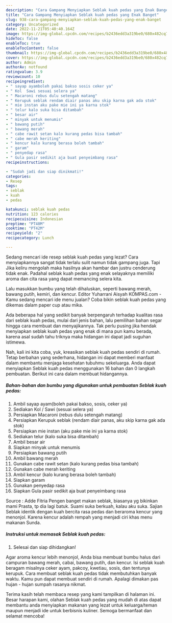 ```yaml
---
description: "Cara Gampang Menyiapkan Seblak kuah pedas yang Enak Banget"
title: "Cara Gampang Menyiapkan Seblak kuah pedas yang Enak Banget"
slug: 938-cara-gampang-menyiapkan-seblak-kuah-pedas-yang-enak-banget
category: Uncategorized
date: 2022-11-21T05:40:40.164Z
image: https://img-global.cpcdn.com/recipes/b2436edd3a319be0/680x482cq70/seblak-kuah-pedas-foto-resep-utama.jpg
hideToc: false
enableToc: true
enableTocContent: false
thumbnail: https://img-global.cpcdn.com/recipes/b2436edd3a319be0/680x482cq70/seblak-kuah-pedas-foto-resep-utama.jpg
cover: https://img-global.cpcdn.com/recipes/b2436edd3a319be0/680x482cq70/seblak-kuah-pedas-foto-resep-utama.jpg
author: Admin
authorAv: notfound
ratingvalue: 3.9
reviewcount: 10
recipeingredient:
- " sayap ayamboleh pakai bakso sosis ceker ya"
- " Kol  Sawi sesuai selera ya"
- " Macaroni rebus dulu setengah matang"
- " Kerupuk seblak rendam diair panas aku skip karna gak ada stok"
- " mie instan aku pake mie ini ya karna stok"
- " telur kalo suka bisa ditambah"
- " besar air"
- " minyak untuk menumis"
- " bawang putih"
- " bawang merah"
- " cabe rawit setan kalo kurang pedas bisa tambah"
- " cabe merah keriting"
- " kencur kalo kurang berasa boleh tambah"
- " garam"
- " penyedap rasa"
- " Gula pasir sedikit aja buat penyeimbang rasa"
recipeinstructions:

- "Sudah jadi dan siap dinikmati!"
categories:
- Resep
tags:
- seblak
- kuah
- pedas

katakunci: seblak kuah pedas 
nutrition: 123 calories
recipecuisine: Indonesian
preptime: "PT40M"
cooktime: "PT42M"
recipeyield: "2"
recipecategory: Lunch

---
```



Sedang mencari ide resep seblak kuah pedas yang lezat? Cara menyiapkannya sangat tidak terlalu sulit namun tidak gampang juga. Tapi Jika keliru mengolah maka hasilnya akan hambar dan justru cenderung tidak enak. Padahal seblak kuah pedas yang enak selayaknya memiliki aroma dan cita rasa yang dapat memancing selera kita.


Lalu masukkan bumbu yang telah dihaluskan, seperti bawang merah, bawang putih, kemiri, dan kencur. Editor Yuharrani Aisyah KOMPAS.com - Kamu sedang mencari ide menu jualan? Coba bikin seblak kuah pedas yang dikemas dalam paper cup atau mika.

Ada beberapa hal yang sedikit banyak berpengaruh terhadap kualitas rasa dari seblak kuah pedas, mulai dari jenis bahan, lalu pemilihan bahan segar hingga cara membuat dan menyajikannya. Tak perlu pusing jika hendak menyiapkan seblak kuah pedas yang enak di mana pun kamu berada, karena asal sudah tahu triknya maka hidangan ini dapat jadi suguhan istimewa.


Nah, kali ini kita coba, yuk, kreasikan seblak kuah pedas sendiri di rumah. Tetap berbahan yang sederhana, hidangan ini dapat memberi manfaat dalam membantu menjaga kesehatan tubuhmu sekeluarga. Anda dapat menyiapkan Seblak kuah pedas menggunakan 16 bahan dan 0 langkah pembuatan. Berikut ini cara dalam membuat hidangannya.

<!--inarticleads1-->

##### Bahan-bahan dan bumbu yang digunakan untuk pembuatan Seblak kuah pedas:

1. Ambil  sayap ayam(boleh pakai bakso, sosis, ceker ya)
1. Sediakan  Kol / Sawi (sesuai selera ya)
1. Persiapkan  Macaroni (rebus dulu setengah matang)
1. Persiapkan  Kerupuk seblak (rendam diair panas, aku skip karna gak ada stok)
1. Persiapkan  mie instan (aku pake mie ini ya karna stok)
1. Sediakan  telur (kalo suka bisa ditambah)
1. Ambil  besar air
1. Siapkan  minyak untuk menumis
1. Persiapkan  bawang putih
1. Ambil  bawang merah
1. Gunakan  cabe rawit setan (kalo kurang pedas bisa tambah)
1. Gunakan  cabe merah keriting
1. Ambil  kencur (kalo kurang berasa boleh tambah)
1. Siapkan  garam
1. Gunakan  penyedap rasa
1. Siapkan  Gula pasir sedikit aja buat penyeimbang rasa


Source : Adde Fitria Pengen banget makan seblak, biasanya yg bikinkan mami Prasta, tp dia lagi batuk. Suami suka berkuah, kalau aku suka. Sajian Seblak identik dengan kuah bercita rasa pedas dan beraroma kencur yang menonjol. Karena kencur adalah rempah yang menjadi ciri khas menu makanan Sunda. 

<!--inarticleads2-->

##### Instruksi untuk memasak Seblak kuah pedas:


1. Selesai dan siap dihidangkan!

Agar aroma kencur lebih menonjol, Anda bisa membuat bumbu halus dari campuran bawang merah, cabai, bawang putih, dan kencur. Isi seblak kuah beragam misalnya ceker ayam, pakcoy, kwetiau, sosis, dan tentunya kerupuk. Cara membuat seblak kuah pedas tidak membutuhkan banyak waktu. Kamu pun dapat membuat sendiri di rumah. Apalagi dimakan pas hujan - hujan sumpah rasanya nikmat. 

Terima kasih telah membaca resep yang kami tampilkan di halaman ini. Besar harapan kami, olahan Seblak kuah pedas yang mudah di atas dapat membantu anda menyiapkan makanan yang lezat untuk keluarga/teman maupun menjadi ide untuk berbisnis kuliner. Semoga bermanfaat dan selamat mencoba!
